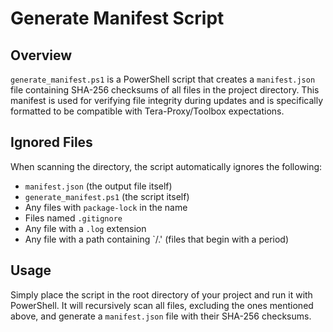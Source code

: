 # Generate Manifest Script

## Overview
`generate_manifest.ps1` is a PowerShell script that creates a `manifest.json` file containing SHA-256 checksums of all files in the project directory. This manifest is used for verifying file integrity during updates and is specifically formatted to be compatible with Tera-Proxy/Toolbox expectations.

## Ignored Files
When scanning the directory, the script automatically ignores the following:

- `manifest.json` (the output file itself)
- `generate_manifest.ps1` (the script itself)
- Any files with `package-lock` in the name
- Files named `.gitignore`
- Any file with a `.log` extension
- Any file with a path containing `/.' (files that begin with a period)

## Usage
Simply place the script in the root directory of your project and run it with PowerShell. It will recursively scan all files, excluding the ones mentioned above, and generate a `manifest.json` file with their SHA-256 checksums.